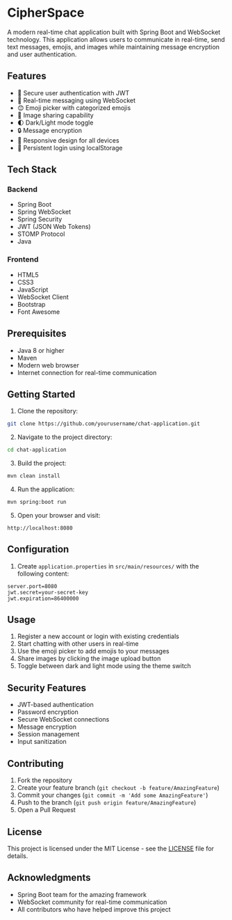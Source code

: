 # CipherSpace

A modern real-time chat application built with Spring Boot and WebSocket technology. This application allows users to communicate in real-time, send text messages, emojis, and images while maintaining message encryption and user authentication.

## Features

- 🔐 Secure user authentication with JWT
- 💬 Real-time messaging using WebSocket
- 😊 Emoji picker with categorized emojis
- 📸 Image sharing capability
- 🌓 Dark/Light mode toggle
- 🔒 Message encryption
- 📱 Responsive design for all devices
- 💾 Persistent login using localStorage

## Tech Stack

### Backend
- Spring Boot
- Spring WebSocket
- Spring Security
- JWT (JSON Web Tokens)
- STOMP Protocol
- Java

### Frontend
- HTML5
- CSS3
- JavaScript
- WebSocket Client
- Bootstrap
- Font Awesome

## Prerequisites

- Java 8 or higher
- Maven
- Modern web browser
- Internet connection for real-time communication

## Getting Started

1. Clone the repository:
```bash
git clone https://github.com/yourusername/chat-application.git
```

2. Navigate to the project directory:
```bash
cd chat-application
```

3. Build the project:
```bash
mvn clean install
```

4. Run the application:
```bash
mvn spring:boot run
```

5. Open your browser and visit:
```
http://localhost:8080
```

## Configuration

1. Create `application.properties` in `src/main/resources/` with the following content:
```properties
server.port=8080
jwt.secret=your-secret-key
jwt.expiration=86400000
```

## Usage

1. Register a new account or login with existing credentials
2. Start chatting with other users in real-time
3. Use the emoji picker to add emojis to your messages
4. Share images by clicking the image upload button
5. Toggle between dark and light mode using the theme switch

## Security Features

- JWT-based authentication
- Password encryption
- Secure WebSocket connections
- Message encryption
- Session management
- Input sanitization

## Contributing

1. Fork the repository
2. Create your feature branch (`git checkout -b feature/AmazingFeature`)
3. Commit your changes (`git commit -m 'Add some AmazingFeature'`)
4. Push to the branch (`git push origin feature/AmazingFeature`)
5. Open a Pull Request

## License

This project is licensed under the MIT License - see the [LICENSE](LICENSE) file for details.

## Acknowledgments

- Spring Boot team for the amazing framework
- WebSocket community for real-time communication
- All contributors who have helped improve this project 
